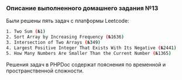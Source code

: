 ### Описание выполненного домашнего задания №13

Были решены пять задач с платформы Leetcode:

```bash
1. Two Sum (№1)
2. Sort Array by Increasing Frequency (№1636)
3. Intersection of Two Arrays (№349)
4. Largest Positive Integer That Exists With Its Negative (№2441)
5. How Many Numbers Are Smaller Than the Current Number (№1365)
```
Решения задач в PHPDoc содержат пояснения по временной и пространственной сложности.
